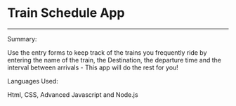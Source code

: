 <h1>Train Schedule App</h1>
<hr large>

Summary:

Use the entry forms to keep track of the trains you frequently ride by entering the name of the train, the Destination, the departure time and the interval between arrivals - This app will do the rest for you!

Languages Used:

Html, CSS, Advanced Javascript and Node.js
